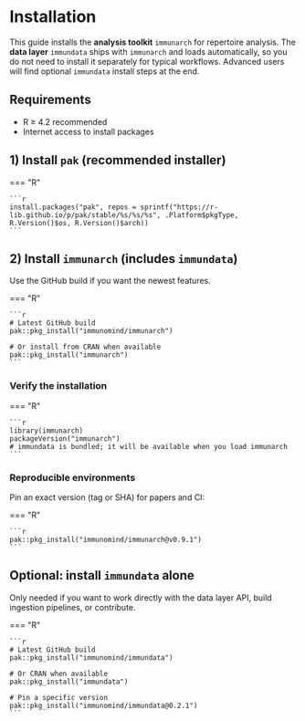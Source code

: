 # Installation

This guide installs the **analysis toolkit** `immunarch` for repertoire analysis. The **data layer** `immundata` ships with `immunarch` and loads automatically, so you do not need to install it separately for typical workflows. Advanced users will find optional `immundata` install steps at the end.

## Requirements

* R ≥ 4.2 recommended
* Internet access to install packages

## 1) Install `pak` (recommended installer)

=== "R"

    ```r
    install.packages("pak", repos = sprintf("https://r-lib.github.io/p/pak/stable/%s/%s/%s", .Platform$pkgType, R.Version()$os, R.Version()$arch))
    ```

## 2) Install `immunarch` (includes `immundata`)

Use the GitHub build if you want the newest features.

=== "R"

    ```r
    # Latest GitHub build
    pak::pkg_install("immunomind/immunarch")

    # Or install from CRAN when available
    pak::pkg_install("immunarch")
    ```

### Verify the installation

=== "R"

    ```r
    library(immunarch)
    packageVersion("immunarch")
    # immundata is bundled; it will be available when you load immunarch
    ```

### Reproducible environments

Pin an exact version (tag or SHA) for papers and CI:

=== "R"

    ```r
    pak::pkg_install("immunomind/immunarch@v0.9.1")
    ```

## Optional: install `immundata` alone

Only needed if you want to work directly with the data layer API, build ingestion pipelines, or contribute.

=== "R"

    ```r
    # Latest GitHub build
    pak::pkg_install("immunomind/immundata")

    # Or CRAN when available
    pak::pkg_install("immundata")

    # Pin a specific version
    pak::pkg_install("immunomind/immundata@0.2.1")
    ```